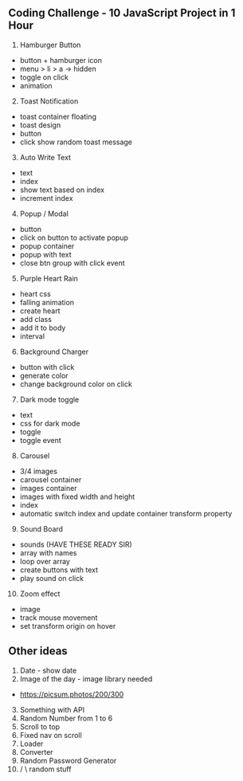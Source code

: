## Coding Challenge - 10 JavaScript Project in 1 Hour

1. Hamburger Button

- button + hamburger icon
- menu > li > a -> hidden
- toggle on click
- animation

2. Toast Notification

- toast container floating
- toast design
- button
- click show random toast message

3. Auto Write Text

- text
- index
- show text based on index
- increment index

4. Popup / Modal

- button
- click on button to activate popup
- popup container
- popup with text
- close btn group with click event

5. Purple Heart Rain

- heart css
- falling animation
- create heart
- add class
- add it to body
- interval

6. Background Charger

- button with click
- generate color
- change background color on click

7. Dark mode toggle

- text 
- css for dark mode
- toggle
- toggle event

8. Carousel

- 3/4 images
- carousel container
- images container
- images with fixed width and height
- index
- automatic switch index and update container transform property

9. Sound Board 

- sounds (HAVE THESE READY SIR)
- array with names
- loop over array
- create buttons with text
- play sound on click

10. Zoom effect

- image
- track mouse movement
- set transform origin on hover

## Other ideas

1. Date - show date
2. Image of the day - image library needed

- https://picsum.photos/200/300

3. Something with API
4. Random Number from 1 to 6
5. Scroll to top
6. Fixed nav on scroll
7. Loader
8. Converter
9. Random Password Generator
10. / \ random stuff